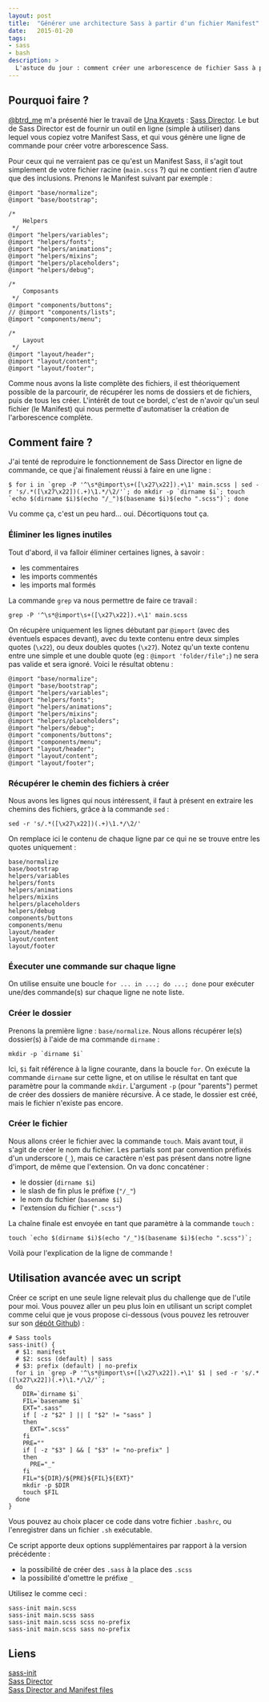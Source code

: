```yaml
---
layout: post
title:  "Générer une architecture Sass à partir d'un fichier Manifest"
date:   2015-01-20
tags: 
- sass
- bash
description: >
  L'astuce du jour : comment créer une arborescence de fichier Sass à partir d'un fichier Manifest !
---
```


## Pourquoi faire ?

[@btrd_me](https://twitter.com/btrd_me) m'a présenté hier le travail de [Una Kravets](http://unakravets.com/) : [Sass Director](http://sassdirector.com/). Le but de Sass Director est de fournir un outil en ligne (simple à utiliser) dans lequel vous copiez votre Manifest Sass, et qui vous génère une ligne de commande pour créer votre arborescence Sass. 

Pour ceux qui ne verraient pas ce qu'est un Manifest Sass, il s'agit tout simplement de votre fichier racine (`main.scss` ?) qui ne contient rien d'autre que des inclusions. Prenons le Manifest suivant par exemple :

    @import "base/normalize";
    @import "base/bootstrap";

    /*
        Helpers
     */
    @import "helpers/variables";
    @import "helpers/fonts";
    @import "helpers/animations";
    @import "helpers/mixins";
    @import "helpers/placeholders";
    @import "helpers/debug";

    /*
        Composants
     */
    @import "components/buttons";
    // @import "components/lists";
    @import "components/menu";

    /*
        Layout
     */
    @import "layout/header";
    @import "layout/content";
    @import "layout/footer";

Comme nous avons la liste complète des fichiers, il est théoriquement possible de la parcourir, de récupérer les noms de dossiers et de fichiers, puis de tous les créer. L'intérêt de tout ce bordel, c'est de n'avoir qu'un seul fichier (le Manifest) qui nous permette d'automatiser la création de l'arborescence complète.

## Comment faire ?

J'ai tenté de reproduire le fonctionnement de Sass Director en ligne de commande, ce que j'ai finalement réussi à faire en une ligne :

    $ for i in `grep -P '^\s*@import\s+([\x27\x22]).+\1' main.scss | sed -r 's/.*([\x27\x22])(.+)\1.*/\2/'`; do mkdir -p `dirname $i`; touch `echo $(dirname $i)$(echo "/_")$(basename $i)$(echo ".scss")`; done

Vu comme ça, c'est un peu hard... oui. Décortiquons tout ça.

### Éliminer les lignes inutiles

Tout d'abord, il va falloir éliminer certaines lignes, à savoir :

- les commentaires
- les imports commentés
- les imports mal formés

La commande `grep` va nous permettre de faire ce travail :

    grep -P '^\s*@import\s+([\x27\x22]).+\1' main.scss

On récupère uniquement les lignes débutant par `@import` (avec des éventuels espaces devant), avec du texte contenu entre deux simples quotes (`\x22`), ou deux doubles quotes (`\x27`). Notez qu'un texte contenu entre une simple et une double quote (eg : `@import 'folder/file";`) ne sera pas valide et sera ignoré. Voici le résultat obtenu :

    @import "base/normalize";
    @import "base/bootstrap";
    @import "helpers/variables";
    @import "helpers/fonts";
    @import "helpers/animations";
    @import "helpers/mixins";
    @import "helpers/placeholders";
    @import "helpers/debug";
    @import "components/buttons";
    @import "components/menu";
    @import "layout/header";
    @import "layout/content";
    @import "layout/footer";

### Récupérer le chemin des fichiers à créer

Nous avons les lignes qui nous intéressent, il faut à présent en extraire les chemins des fichiers, grâce à la commande `sed` :

    sed -r 's/.*([\x27\x22])(.+)\1.*/\2/'

On remplace ici le contenu de chaque ligne par ce qui ne se trouve entre les quotes uniquement :

    base/normalize
    base/bootstrap
    helpers/variables
    helpers/fonts
    helpers/animations
    helpers/mixins
    helpers/placeholders
    helpers/debug
    components/buttons
    components/menu
    layout/header
    layout/content
    layout/footer

### Éxecuter une commande sur chaque ligne

On utilise ensuite une boucle `for ... in ...; do ...; done` pour exécuter une/des commande(s) sur chaque ligne ne note liste.

### Créer le dossier 

Prenons la première ligne : `base/normalize`. Nous allons récupérer le(s) dossier(s) à l'aide de ma commande `dirname` :

    mkdir -p `dirname $i`

Ici, `$i` fait référence à la ligne courante, dans la boucle `for`. On exécute la commande `dirname` sur cette ligne, et on utilise le résultat en tant que paramètre pour la commande `mkdir`. L'argument `-p` (pour "parents") permet de créer des dossiers de manière récursive. À ce stade, le dossier est créé, mais le fichier n'existe pas encore.

### Créer le fichier 

Nous allons créer le fichier avec la commande `touch`. Mais avant tout, il s'agit de créer le nom du fichier. Les partials sont par convention préfixés d'un underscore (`_`), mais ce caractère n'est pas présent dans notre ligne d'import, de même que l'extension. On va donc concaténer :

- le dossier (`dirname $i`)
- le slash de fin plus le préfixe (`"/_"`)
- le nom du fichier (`basename $i`)
- l'extension du fichier (`".scss"`)

La chaîne finale est envoyée en tant que paramètre à la commande `touch` :

    touch `echo $(dirname $i)$(echo "/_")$(basename $i)$(echo ".scss")`;

Voilà pour l'explication de la ligne de commande !

## Utilisation avancée avec un script

Créer ce script en une seule ligne relevait plus du challenge que de l'utile pour moi. Vous pouvez aller un peu plus loin en utilisant un script complet comme celui que je vous propose ci-dessous (vous pouvez les retrouver sur son [dépôt Github](https://github.com/zessx/sass-init)) :

    # Sass tools
    sass-init() {
      # $1: manifest
      # $2: scss (default) | sass
      # $3: prefix (default) | no-prefix
      for i in `grep -P '^\s*@import\s+([\x27\x22]).+\1' $1 | sed -r 's/.*([\x27\x22])(.+)\1.*/\2/'`;
      do
        DIR=`dirname $i`
        FIL=`basename $i`
        EXT=".sass"
        if [ -z "$2" ] || [ "$2" != "sass" ]
        then
          EXT=".scss"
        fi
        PRE=""
        if [ -z "$3" ] && [ "$3" != "no-prefix" ]
        then
          PRE="_"
        fi
        FIL="${DIR}/${PRE}${FIL}${EXT}"
        mkdir -p $DIR
        touch $FIL
      done
    }

Vous pouvez au choix placer ce code dans votre fichier `.bashrc`, ou l'enregistrer dans un fichier `.sh` exécutable.

Ce script apporte deux options supplémentaires par rapport à la version précédente :

- la possibilité de créer des `.sass` à la place des `.scss`
- la possibilité d'omettre le préfixe `_`

Utilisez le comme ceci :

    sass-init main.scss
    sass-init main.scss sass
    sass-init main.scss scss no-prefix
    sass-init main.scss sass no-prefix

## Liens 

[sass-init](https://github.com/zessx/sass-init)   
[Sass Director](http://sassdirector.com/)   
[Sass Director and Manifest files](http://una.github.io/sass-manifests/)   